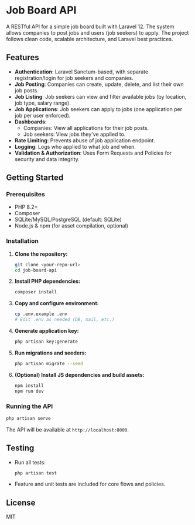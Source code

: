 # Job Board API

A RESTful API for a simple job board built with Laravel 12. The system allows companies to post jobs and users (job seekers) to apply. The project follows clean code, scalable architecture, and Laravel best practices.

## Features

- **Authentication**: Laravel Sanctum-based, with separate registration/login for job seekers and companies.
- **Job Posting**: Companies can create, update, delete, and list their own job posts.
- **Job Listing**: Job seekers can view and filter available jobs (by location, job type, salary range).
- **Job Applications**: Job seekers can apply to jobs (one application per job per user enforced).
- **Dashboards**:
  - Companies: View all applications for their job posts.
  - Job seekers: View jobs they've applied to.
- **Rate Limiting**: Prevents abuse of job application endpoint.
- **Logging**: Logs who applied to what job and when.
- **Validation & Authorization**: Uses Form Requests and Policies for security and data integrity.

## Getting Started

### Prerequisites
- PHP 8.2+
- Composer
- SQLite/MySQL/PostgreSQL (default: SQLite)
- Node.js & npm (for asset compilation, optional)

### Installation
1. **Clone the repository:**
   ```bash
   git clone <your-repo-url>
   cd job-board-api
   ```
2. **Install PHP dependencies:**
   ```bash
   composer install
   ```
3. **Copy and configure environment:**
   ```bash
   cp .env.example .env
   # Edit .env as needed (DB, mail, etc.)
   ```
4. **Generate application key:**
   ```bash
   php artisan key:generate
   ```
5. **Run migrations and seeders:**
   ```bash
   php artisan migrate --seed
   ```
6. **(Optional) Install JS dependencies and build assets:**
   ```bash
   npm install
   npm run dev
   ```

### Running the API
```bash
php artisan serve
```
The API will be available at `http://localhost:8000`.

## Testing
- Run all tests:
  ```bash
  php artisan test
  ```
- Feature and unit tests are included for core flows and policies.

## License
MIT 
